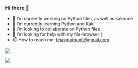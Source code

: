 ### Hi there 👋

- 🔭 I’m currently working on Python files, as well as kakoune
- 🌱 I’m currently learning Python and Kak
- 👯 I’m looking to collaborate on Python files
- 🤔 I’m looking for help with my file-browser (
- 📫 How to reach me: tejasgudgunti@gmail.com

![](https://img.shields.io/badge/<WORD_ON_LEFT=OS>-<WORD_ON_RIGHT=Linux>-informational?style=flat&logo=<LOGO_NAME>&logoColor=white&color=2bbc8a)

<img align="center" src="https://github-readme-stats.vercel.app/api/<CARD_TYPE>/?username=<USERNAME>&theme=<THEME_NAME>" />

